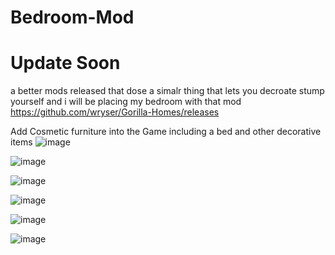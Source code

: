 # Bedroom-Mod



# Update Soon

a better mods released that dose a simalr thing that lets you decroate stump yourself and i will be placing my bedroom with that mod
https://github.com/wryser/Gorilla-Homes/releases



Add Cosmetic furniture into the Game including a bed and other decorative items
![image](https://user-images.githubusercontent.com/82724623/170801509-f2f0dc58-244e-4dff-9599-08ac2d176f62.png)

![image](https://user-images.githubusercontent.com/82724623/170801385-21f365a4-73fd-4180-b798-4f02fdbc8c86.png)

![image](https://user-images.githubusercontent.com/82724623/170801405-86398f7e-0d56-4ac2-854c-050a9ca08044.png)

![image](https://user-images.githubusercontent.com/82724623/170946440-d0ae29b4-ef71-4844-a962-0cf8ca7fde81.png)

![image](https://user-images.githubusercontent.com/82724623/170946262-bd7b14b8-9271-4616-a28f-5f482f797c04.png)

![image](https://user-images.githubusercontent.com/82724623/170946221-2ef0f8ce-63f5-42ca-a7b2-be3a6c1dccfe.png)


